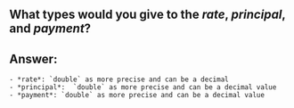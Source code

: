What types would you give to the *rate*, *principal*, and *payment*?
---

## Answer:
	- *rate*: `double` as more precise and can be a decimal
	- *principal*:  `double` as more precise and can be a decimal value
	- *payment*: `double` as more precise and can be a decimal value
